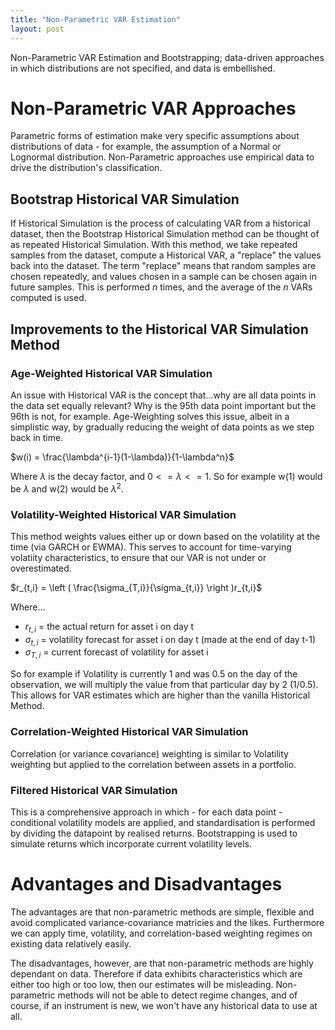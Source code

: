 ```yaml
---
title: "Non-Parametric VAR Estimation"
layout: post
---
```

Non-Parametric VAR Estimation and Bootstrapping; data-driven approaches in which distributions are not specified, and data is embellished.

# Non-Parametric VAR Approaches
Parametric forms of estimation make very specific assumptions about distributions of data - for example, the assumption of a Normal or Lognormal distribution. Non-Parametric approaches use empirical data to drive the distribution's classification.

## Bootstrap Historical VAR Simulation
If Historical Simulation is the process of calculating VAR from a historical dataset, then the Bootstrap Historical Simulation method can be thought of as repeated Historical Simulation. With this method, we take repeated samples from the dataset, compute a Historical VAR, a "replace" the values back into the dataset. The term "replace" means that random samples are chosen repeatedly, and values chosen in a sample can be chosen again in future samples. This is performed *n* times, and the average of the *n* VARs computed is used.

## Improvements to the Historical VAR Simulation Method

### Age-Weighted Historical VAR Simulation
An issue with Historical VAR is the concept that...why are all data points in the data set equally relevant? Why is the 95th data point important but the 96th is not, for example. Age-Weighting solves this issue, albeit in a simplistic way, by gradually reducing the weight of data points as we step back in time.

$w(i) = \frac{\lambda^{i-1}(1-\lambda)}{1-\lambda^n}$

Where $\lambda$ is the decay factor, and $0<=\lambda<=1$. So for example w(1) would be $\lambda$ and w(2) would be $\lambda^2$. 

### Volatility-Weighted Historical VAR Simulation
This method weights values either up or down based on the volatility at the time (via GARCH or EWMA). This serves to account for time-varying volatiity characteristics, to ensure that our VAR is not under or overestimated. 

$r_{t,i} = \left ( \frac{\sigma_{T,i}}{\sigma_{t,i}} \right )r_{t,i}$

Where...
* $r_{t,i}$ = the actual return for asset i on day t
* $\sigma_{t,i}$ = volatility forecast for asset i on day t (made at the end of day t-1)
* $\sigma_{T,i}$ = current forecast of volatility for asset i

So for example if Volatility is currently 1 and was 0.5 on the day of the observation, we will multiply the value from that particular day by 2 (1/0.5). This allows for VAR estimates which are higher than the vanilla Historical Method.

### Correlation-Weighted Historical VAR Simulation
Correlation (or variance covariance) weighting is similar to Volatility weighting but applied to the correlation between assets in a portfolio.

### Filtered Historical VAR Simulation
This is a comprehensive approach in which - for each data point - conditional volatility models are applied, and standardisation is performed by dividing the datapoint by realised returns. Bootstrapping is used to simulate returns which incorporate current volatility levels.

# Advantages and Disadvantages

The advantages are that non-parametric methods are simple, flexible and avoid complicated variance-covariance matricies and the likes. Furthermore we can apply time, volatility, and correlation-based weighting regimes on existing data relatively easily. 

The disadvantages, however, are that non-parametric methods are highly dependant on data. Therefore if data exhibits characteristics which are either too high or too low, then our estimates will be misleading. Non-parametric methods will not be able to detect regime changes, and of course, if an instrument is new, we won't have any historical data to use at all.
